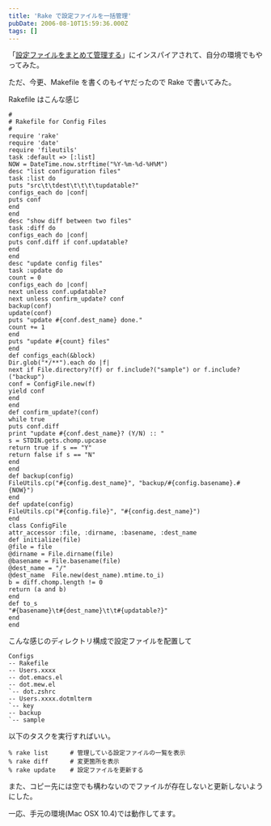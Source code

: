 ```yaml
---
title: 'Rake で設定ファイルを一括管理'
pubDate: 2006-08-10T15:59:36.000Z
tags: []
---
```


「[設定ファイルをまとめて管理する](http://playrecord.org/archive/config-files-on-Unix/myconf.html)」にインスパイアされて、自分の環境でもやってみた。

ただ、今更、Makefile を書くのもイヤだったので Rake で書いてみた。

Rakefile はこんな感じ

```
#
# Rakefile for Config Files
#
require 'rake'
require 'date'
require 'fileutils'
task :default => [:list]
NOW = DateTime.now.strftime("%Y-%m-%d-%H%M")
desc "list configuration files"
task :list do
puts "src\t\tdest\t\t\t\tupdatable?"
configs_each do |conf|
puts conf
end
end
desc "show diff between two files"
task :diff do
configs_each do |conf|
puts conf.diff if conf.updatable?
end
end
desc "update config files"
task :update do
count = 0
configs_each do |conf|
next unless conf.updatable?
next unless confirm_update? conf
backup(conf)
update(conf)
puts "update #{conf.dest_name} done."
count += 1
end
puts "update #{count} files"
end
def configs_each(&block)
Dir.glob("*/**").each do |f|
next if File.directory?(f) or f.include?("sample") or f.include?("backup")
conf = ConfigFile.new(f)
yield conf
end
end
def confirm_update?(conf)
while true
puts conf.diff
print "update #{conf.dest_name}? (Y/N) :: "
s = STDIN.gets.chomp.upcase
return true if s == "Y"
return false if s == "N"
end
end
def backup(config)
FileUtils.cp("#{config.dest_name}", "backup/#{config.basename}.#{NOW}")
end
def update(config)
FileUtils.cp("#{config.file}", "#{config.dest_name}")
end
class ConfigFile
attr_accessor :file, :dirname, :basename, :dest_name
def initialize(file)
@file = file
@dirname = File.dirname(file)
@basename = File.basename(file)
@dest_name = "/"
@dest_name  File.new(dest_name).mtime.to_i)
b = diff.chomp.length != 0
return (a and b)
end
def to_s
"#{basename}\t#{dest_name}\t\t#{updatable?}"
end
end
```

こんな感じのディレクトリ構成で設定ファイルを配置して

```
Configs
-- Rakefile
-- Users.xxxx
-- dot.emacs.el
-- dot.mew.el
`-- dot.zshrc
-- Users.xxxx.dotmlterm
`-- key
-- backup
`-- sample
```

以下のタスクを実行すればいい。

```
% rake list      # 管理している設定ファイルの一覧を表示
% rake diff      # 変更箇所を表示
% rake update    # 設定ファイルを更新する
```

また、コピー先には空でも構わないのでファイルが存在しないと更新しないようにした。

一応、手元の環境(Mac OSX 10.4)では動作してます。
